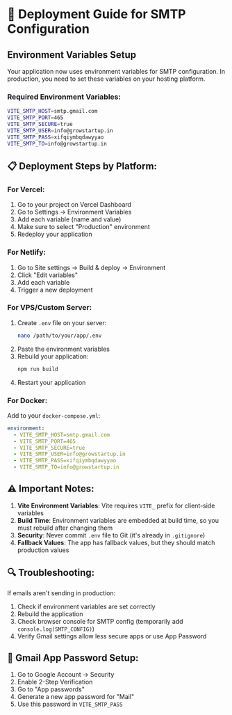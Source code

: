# 🚀 Deployment Guide for SMTP Configuration

## Environment Variables Setup

Your application now uses environment variables for SMTP configuration. In production, you need to set these variables on your hosting platform.

### Required Environment Variables:

```bash
VITE_SMTP_HOST=smtp.gmail.com
VITE_SMTP_PORT=465
VITE_SMTP_SECURE=true
VITE_SMTP_USER=info@growstartup.in
VITE_SMTP_PASS=xifqiymbqdawyyao
VITE_SMTP_TO=info@growstartup.in
```

## 📋 Deployment Steps by Platform:

### For Vercel:
1. Go to your project on Vercel Dashboard
2. Go to Settings → Environment Variables
3. Add each variable (name and value)
4. Make sure to select "Production" environment
5. Redeploy your application

### For Netlify:
1. Go to Site settings → Build & deploy → Environment
2. Click "Edit variables"
3. Add each variable
4. Trigger a new deployment

### For VPS/Custom Server:
1. Create `.env` file on your server:
   ```bash
   nano /path/to/your/app/.env
   ```
2. Paste the environment variables
3. Rebuild your application:
   ```bash
   npm run build
   ```
4. Restart your application

### For Docker:
Add to your `docker-compose.yml`:
```yaml
environment:
  - VITE_SMTP_HOST=smtp.gmail.com
  - VITE_SMTP_PORT=465
  - VITE_SMTP_SECURE=true
  - VITE_SMTP_USER=info@growstartup.in
  - VITE_SMTP_PASS=xifqiymbqdawyyao
  - VITE_SMTP_TO=info@growstartup.in
```

## ⚠️ Important Notes:

1. **Vite Environment Variables**: Vite requires `VITE_` prefix for client-side variables
2. **Build Time**: Environment variables are embedded at build time, so you must rebuild after changing them
3. **Security**: Never commit `.env` file to Git (it's already in `.gitignore`)
4. **Fallback Values**: The app has fallback values, but they should match production values

## 🔍 Troubleshooting:

If emails aren't sending in production:
1. Check if environment variables are set correctly
2. Rebuild the application
3. Check browser console for SMTP config (temporarily add `console.log(SMTP_CONFIG)`)
4. Verify Gmail settings allow less secure apps or use App Password

## 📧 Gmail App Password Setup:
1. Go to Google Account → Security
2. Enable 2-Step Verification
3. Go to "App passwords"
4. Generate a new app password for "Mail"
5. Use this password in `VITE_SMTP_PASS`
